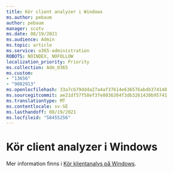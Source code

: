 ```yaml
---
title: Kör client analyzer i Windows
ms.author: pebaum
author: pebaum
manager: scotv
ms.date: 08/19/2021
ms.audience: Admin
ms.topic: article
ms.service: o365-administration
ROBOTS: NOINDEX, NOFOLLOW
localization_priority: Priority
ms.collection: Adm_O365
ms.custom:
- "13656"
- "9002913"
ms.openlocfilehash: 33a7cb79ddda27a4af37614e636576abdb374148
ms.sourcegitcommit: ae21df57f58ef3fe8036304f3db3261430b95741
ms.translationtype: MT
ms.contentlocale: sv-SE
ms.lasthandoff: 08/19/2021
ms.locfileid: "58455256"
---
```

# <a name="run-the-client-analyzer-on-windows"></a>Kör client analyzer i Windows

Mer information finns i [Kör klientanalys på Windows](https://docs.microsoft.com/microsoft-365/security/defender-endpoint/run-analyzer-windows).